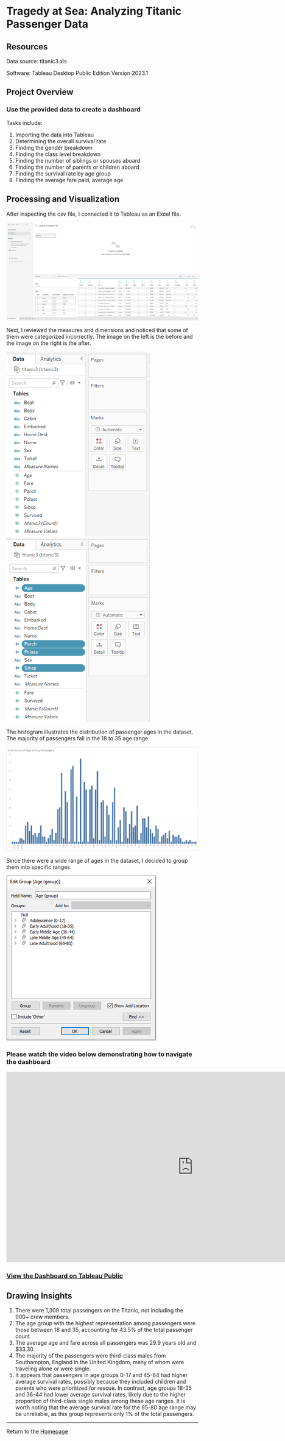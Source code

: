 # Tragedy at Sea: Analyzing Titanic Passenger Data

## Resources
Data source: titanic3.xls

Software: Tableau Desktop Public Edition Version 2023.1

## Project Overview
### Use the provided data to create a dashboard

Tasks include:

1. Importing the data into Tableau
2. Determining the overall survival rate
3. Finding the gender breakdown
4. Finding the class level breakdown
5. Finding the number of siblings or spouses aboard
6. Finding the number of parents or children aboard
3. Finding the survival rate by age group
4. Finding the average fare paid, average age


## Processing and Visualization
After inspecting the csv file, I connected it to Tableau as an Excel file. 

![Screenshot](Images/connect.png)

Next, I reviewed the measures and dimensions and noticed that some of them were categorized incorrectly. The image on the left is the before and the image on the right is the after.

![Screenshot](Images/md1.png)   ![Screenshot](Images/md2.png)

The histogram illustrates the distribution of passenger ages in the dataset. The majority of passengers fall in the 18 to 35 age range.

![Screenshot](Images/hist.png)

Since there were a wide range of ages in the dataset, I decided to group them into specific ranges.

![Screenshot](Images/age_groups.png)

### Please watch the video below demonstrating how to navigate the dashboard

<iframe width="980" height="500" src="https://www.youtube.com/embed/pBy1zgt0XPc" title="YouTube video player" frameborder="0" allow="accelerometer; autoplay; clipboard-write; encrypted-media; gyroscope; picture-in-picture; web-share" allowfullscreen></iframe>

### [View the Dashboard on Tableau Public](https://public.tableau.com/views/TragedyatSeaAnalyzingTitanicPassengerData/Dashboard1?:language=en-US&:display_count=n&:origin=viz_share_link)

## Drawing Insights

1. There were 1,309 total passengers on the Titanic, not including the 900+ crew members.
2. The age group with the highest representation among passengers were those between 18 and 35, accounting for 43.5% of the total passenger count.
2. The average age and fare across all passengers was 29.9 years old and $33.30.
3. The majority of the passengers were third-class males from Southampton, England in the United Kingdom, many of whom were traveling alone or were single.
4. It appears that passengers in age groups 0-17 and 45-64 had higher average survival rates, possibly because they included children and parents who were prioritized for rescue. In contrast, age groups 18-35 and 36-44 had lower average survival rates, likely due to the higher proportion of third-class single males among these age ranges. It is worth noting that the average survival rate for the 65-80 age range may be unreliable, as this group represents only 1% of the total passengers.

---
Return to the [Homepage](https://kenlo94.github.io/)
